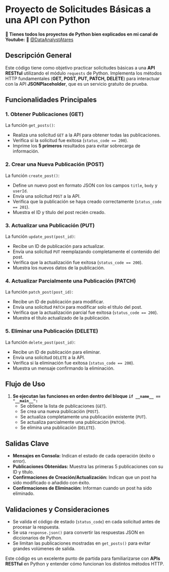 ﻿# Proyecto de Solicitudes Básicas a una API con Python

**📢 Tienes todos los proyectos de Python bien explicados en mi canal de Youtube:**
 🔗 [@DataAnalystAtares](https://www.youtube.com/@DataAnalystAtares)

## Descripción General

Este código tiene como objetivo practicar solicitudes básicas a una **API RESTful** utilizando el módulo `requests` de Python. Implementa los métodos HTTP fundamentales (**GET, POST, PUT, PATCH, DELETE**) para interactuar con la API **JSONPlaceholder**, que es un servicio gratuito de prueba.

## Funcionalidades Principales

### 1. **Obtener Publicaciones (GET)**

La función `get_posts()`:

-   Realiza una solicitud `GET` a la API para obtener todas las publicaciones.
-   Verifica si la solicitud fue exitosa (`status_code == 200`).
-   Imprime los **5 primeros** resultados para evitar sobrecarga de información.

### 2. **Crear una Nueva Publicación (POST)**

La función `create_post()`:

-   Define un nuevo post en formato JSON con los campos `title`, `body` y `userId`.
-   Envía una solicitud `POST` a la API.
-   Verifica que la publicación se haya creado correctamente (`status_code == 201`).
-   Muestra el ID y título del post recién creado.

### 3. **Actualizar una Publicación (PUT)**

La función `update_post(post_id)`:

-   Recibe un ID de publicación para actualizar.
-   Envía una solicitud `PUT` reemplazando completamente el contenido del post.
-   Verifica que la actualización fue exitosa (`status_code == 200`).
-   Muestra los nuevos datos de la publicación.

### 4. **Actualizar Parcialmente una Publicación (PATCH)**

La función `patch_post(post_id)`:

-   Recibe un ID de publicación para modificar.
-   Envía una solicitud `PATCH` para modificar solo el título del post.
-   Verifica que la actualización parcial fue exitosa (`status_code == 200`).
-   Muestra el título actualizado de la publicación.

### 5. **Eliminar una Publicación (DELETE)**

La función `delete_post(post_id)`:

-   Recibe un ID de publicación para eliminar.
-   Envía una solicitud `DELETE` a la API.
-   Verifica si la eliminación fue exitosa (`status_code == 200`).
-   Muestra un mensaje confirmando la eliminación.

## Flujo de Uso

1.  **Se ejecutan las funciones en orden dentro del bloque `if __name__ == "__main__":`**
    -   Se obtiene la lista de publicaciones (`GET`).
    -   Se crea una nueva publicación (`POST`).
    -   Se actualiza completamente una publicación existente (`PUT`).
    -   Se actualiza parcialmente una publicación (`PATCH`).
    -   Se elimina una publicación (`DELETE`).

## Salidas Clave

-   **Mensajes en Consola:** Indican el estado de cada operación (éxito o error).
-   **Publicaciones Obtenidas:** Muestra las primeras 5 publicaciones con su ID y título.
-   **Confirmaciones de Creación/Actualización:** Indican que un post ha sido modificado o añadido con éxito.
-   **Confirmaciones de Eliminación:** Informan cuando un post ha sido eliminado.

## Validaciones y Consideraciones

-   Se valida el código de estado (`status_code`) en cada solicitud antes de procesar la respuesta.
-   Se usa `response.json()` para convertir las respuestas JSON en diccionarios de Python.
-   Se limitan las publicaciones mostradas en `get_posts()` para evitar grandes volúmenes de salida.

Este código es un excelente punto de partida para familiarizarse con **APIs RESTful** en Python y entender cómo funcionan los distintos métodos HTTP.

